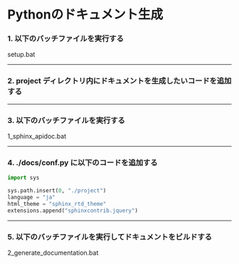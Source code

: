 # Pythonのドキュメント生成

### 1. 以下のバッチファイルを実行する
setup.bat

---

### 2. project ディレクトリ内にドキュメントを生成したいコードを追加する

---

### 3. 以下のバッチファイルを実行する
1_sphinx_apidoc.bat

---

### 4. ./docs/conf.py に以下のコードを追加する

```python
import sys

sys.path.insert(0, "./project")
language = "ja"
html_theme = "sphinx_rtd_theme"
extensions.append("sphinxcontrib.jquery")
```

---
### 5. 以下のバッチファイルを実行してドキュメントをビルドする
2_generate_documentation.bat
